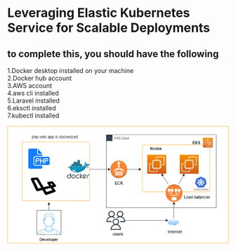 
# Leveraging Elastic Kubernetes Service for Scalable Deployments

## to complete this, you should have the following
1.Docker desktop installed on your machine \
2.Docker hub account \
3.AWS account \
4.aws cli installed \
5.Laravel  installed \
6.eksctl installed \
7.kubectl installed



<p align="center"><a href="http://noblemulaudzi.com" target="_blank"><img src="Untitled Diagram.drawio (17).png" width="600" alt="Laravel Logo"></a></p>

